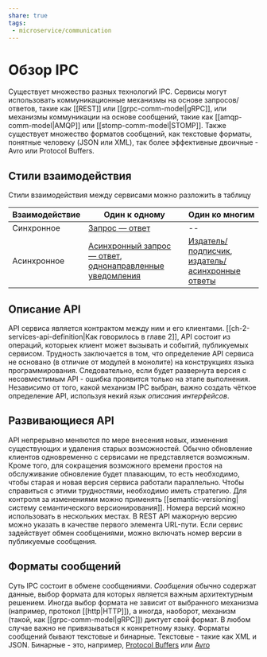 ```yaml
---
share: true
tags: 
 - microservice/communication
---
```

#  Обзор IPC
Существует множество разных технологий IPC. Сервисы могут использовать коммуникационные механизмы на основе запросов/ответов, такие как [[REST]] или [[grpc-comm-model|gRPC]], или механизмы коммуникации на основе сообщений, такие как [[amqp-comm-model|AMQP]] или [[stomp-comm-model|STOMP]]. Также существует множество форматов сообщений, как текстовые форматы, понятные человеку (JSON или XML), так более эффективные двоичные - Avro или Protocol Buffers.

## Стили взаимодействия
Стили взаимодействия между сервисами можно разложить в таблицу

|Взаимодействие|Один к одному|Один ко многим|
|---|---|---|
|Синхронное|[Запрос — ответ](request-response-messaging)|--|
|Асинхронное|[Асинхронный запрос — ответ](request-async-response-messaging), [однонаправленные уведомления](notifications-messaging)|[Издатель/подписчик](publish-subscribe-messaging), [издатель/асинхронные ответы](publish-async-response-messaging)|

## Описание API
API сервиса является контрактом между ним и его клиентами. [[ch-2-services-api-definition|Как говорилось в главе 2]], API состоит из операций, которыек клиент может вызывать и событий, публикуемых сервисом.
Трудность заключается в том, что определение API сервиса не основано (в отличие от модулей в монолите) на конструкциях языка программирования. Следовательно, если будет развернута версия с несовместимым API - ошибка проявится только на этапе выполнения.
Независимо от того, какой механизм IPC выбран, важно создать чёткое определение API, используя некий *язык описания интерфейсов*.

## Развивающиеся API
API непрерывно меняются по мере внесения новых, изменения существующих и удаления старых возможностей. Обычно обновление клиентов одновременно с сервисами не представляется возможным. Кроме того, для сокращения возможного времени простоя на обслуживание обновление будет плавающим, то есть необходимо, чтобы старая и новая версия сервиса работали параллельно. Чтобы справиться с этими трудностями, необходимо иметь стратегию.
Для контроля за изменениями можно применять [[semantic-versioning|систему семантического версионирования]]. Номера версий можно использовать в нескольких местах. В REST API мажорную версию можно указать в качестве первого элемента URL-пути. Если сервис задействует обмен сообщениями, можно включать номер версии в публикуемые сообщения.

## Форматы сообщений
Суть IPC состоит в обмене сообщениями. *Сообщения* обычно содержат данные, выбор формата для которых является важным архитектурным решением. Иногда выбор формата не зависит от выбранного механизма (например, протокол [[http|HTTP]]), а иногда, наоборот, механизм (такой, как [[grpc-comm-model|gRPC]]) диктует свой формат. В любом случае важно не привязываться к конкретному языку.
Форматы сообщений бывают текстовые и бинарные. Текстовые - такие как XML и JSON. Бинарные - это, например, [Protocol Buffers](https://developers.google.com/protocol-buffers/docs/overview) или [Avro](http://avro.apache.org/)
